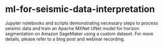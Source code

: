 # ml-for-seismic-data-interpretation

Jupyter notebooks and scripts demonstrating necessary steps to process seismic data and train an Apache MXNet UNet model for horizon segmentation on Amazon SageMaker using a custom dataset.
For more details, please refer to a blog post and webinar recording. 
